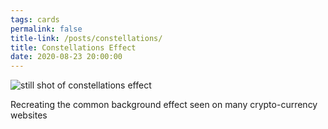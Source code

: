 ```yaml
---
tags: cards
permalink: false
title-link: /posts/constellations/
title: Constellations Effect
date: 2020-08-23 20:00:00
---
```

![still shot of constellations effect](/assets/constellations.png)

Recreating the common background effect seen on many crypto-currency websites